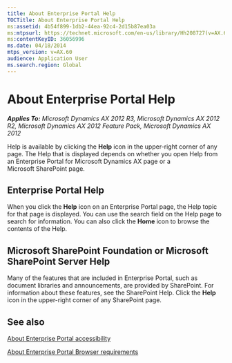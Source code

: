 ```yaml
---
title: About Enterprise Portal Help
TOCTitle: About Enterprise Portal Help
ms:assetid: 4b54f899-1db2-44ea-92c4-2d15b87ea03a
ms:mtpsurl: https://technet.microsoft.com/en-us/library/Hh208727(v=AX.60)
ms:contentKeyID: 36056996
ms.date: 04/18/2014
mtps_version: v=AX.60
audience: Application User
ms.search.region: Global
---
```


# About Enterprise Portal Help 


_**Applies To:** Microsoft Dynamics AX 2012 R3, Microsoft Dynamics AX 2012 R2, Microsoft Dynamics AX 2012 Feature Pack, Microsoft Dynamics AX 2012_

Help is available by clicking the **Help** icon in the upper-right corner of any page. The Help that is displayed depends on whether you open Help from an Enterprise Portal for Microsoft Dynamics AX page or a Microsoft SharePoint page.

## Enterprise Portal Help

When you click the **Help** icon on an Enterprise Portal page, the Help topic for that page is displayed. You can use the search field on the Help page to search for information. You can also click the **Home** icon to browse the contents of the Help.

## Microsoft SharePoint Foundation or Microsoft SharePoint Server Help

Many of the features that are included in Enterprise Portal, such as document libraries and announcements, are provided by SharePoint. For information about these features, see the SharePoint Help. Click the **Help** icon in the upper-right corner of any SharePoint page.

## See also

[About Enterprise Portal accessibility](about-enterprise-portal-accessibility.md)

[About Enterprise Portal Browser requirements](about-enterprise-portal-browser-requirements.md)

  


